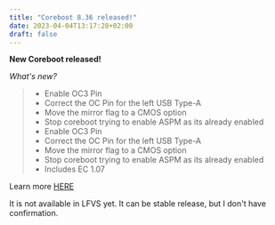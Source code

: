 ```yaml
---
title: "Coreboot 8.36 released!"
date: 2023-04-04T13:17:28+02:00
draft: false
---
```


**New Coreboot released!**

*What's new?*

> - Enable OC3 Pin
> - Correct the OC Pin for the left USB Type-A
> - Move the mirror flag to a CMOS option
> - Stop coreboot trying to enable ASPM as its already enabled
> - Enable OC3 Pin
> - Correct the OC Pin for the left USB Type-A
> - Move the mirror flag to a CMOS option
> - Stop coreboot trying to enable ASPM as its already enabled
> - Includes EC 1.07

Learn more [HERE](https://github.com/StarLabsLtd/firmware/tree/master/StarBook/MkVI-Intel/coreboot/8.36)

It is not available in LFVS yet. It can be stable release, but I don't have confirmation.